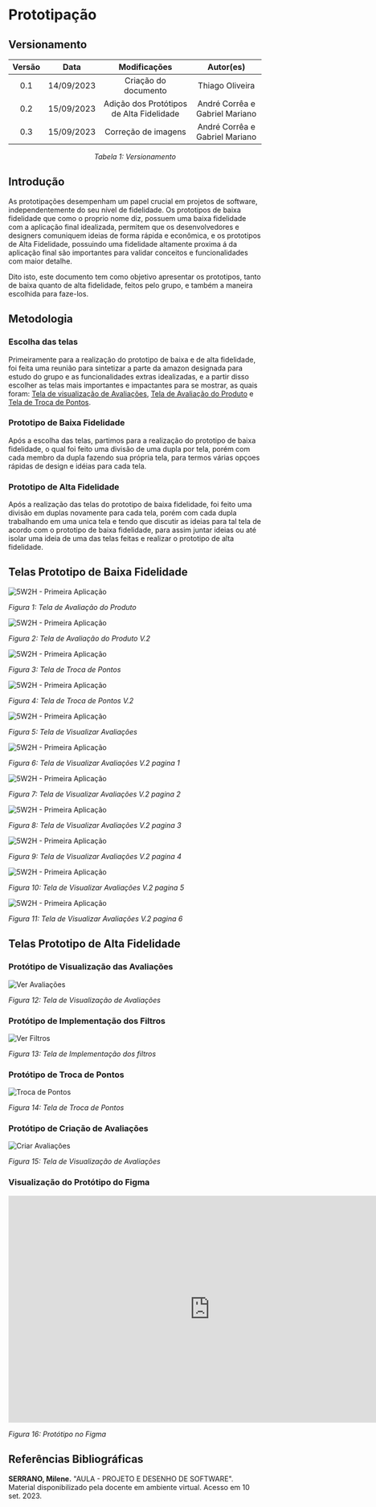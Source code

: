 # Prototipação

## Versionamento

<center>

| **Versão** | **Data** | **Modificações** | **Autor(es)** |
| :--: | :--: | :--: | :--: |
| 0.1 | 14/09/2023 | Criação do documento | Thiago Oliveira |
| 0.2 | 15/09/2023 | Adição dos Protótipos de Alta Fidelidade | André Corrêa e Gabriel Mariano |
| 0.3 | 15/09/2023 | Correção de imagens | André Corrêa e Gabriel Mariano |


*Tabela 1: Versionamento*

</center>

## Introdução

As prototipações desempenham um papel crucial em projetos de software, independentemente do seu nível de fidelidade. Os prototipos de baixa fidelidade que como o proprio nome diz, possuem uma baixa fidelidade com a aplicação final idealizada, permitem que os desenvolvedores e designers comuniquem ideias de forma rápida e econômica, e os prototipos de Alta Fidelidade, possuindo uma fidelidade altamente proxima á da aplicação final são importantes para validar conceitos e funcionalidades com maior detalhe.

Dito isto, este documento tem como objetivo apresentar os prototipos, tanto de baixa quanto de alta fidelidade, feitos pelo grupo, e também a maneira escolhida para faze-los.

## Metodologia

### Escolha das telas

Primeiramente para a realização do prototipo de baixa e de alta fidelidade, foi feita uma reunião para sintetizar a parte da amazon designada para estudo do grupo e as funcionalidades extras idealizadas, e a partir disso escolher as telas mais
importantes e impactantes para se mostrar, as quais foram: [Tela de visualização de Avaliações](), [Tela de Avaliação do Produto]() e [Tela de Troca de Pontos]().

### Prototipo de Baixa Fidelidade

Após a escolha das telas, partimos para a realização do prototipo de baixa fidelidade, o qual foi feito uma divisão de uma dupla por tela, porém com cada membro da dupla fazendo sua própria tela, para termos várias opçoes rápidas de design e idéias
para cada tela.

### Prototipo de Alta Fidelidade

Após a realização das telas do prototipo de baixa fidelidade, foi feito uma divisão em duplas novamente para cada tela, porém com cada dupla trabalhando em uma unica tela e tendo que discutir as ideias para tal tela de acordo com o prototipo de baixa
fidelidade,  para assim juntar ideias ou até isolar uma ideia de uma das telas feitas e realizar o prototipo de alta fidelidade.

## Telas Prototipo de Baixa Fidelidade

![5W2H - Primeira Aplicação](../../Assets/TelasPrototipos/BaixaFidelidade/AvaliacaoDoProdutoBaixa.jpg)

*Figura 1: Tela de Avaliação do Produto*

![5W2H - Primeira Aplicação](../../Assets/TelasPrototipos/BaixaFidelidade/AvalicaoDoProdutoBaixaV2.jpg)

*Figura 2: Tela de Avaliação do Produto V.2*

![5W2H - Primeira Aplicação](../../Assets/TelasPrototipos/BaixaFidelidade/TrocaDePontosBaixa.jpg)

*Figura 3: Tela de Troca de Pontos*

![5W2H - Primeira Aplicação](../../Assets/TelasPrototipos/BaixaFidelidade/TrocaDePontosBaixaV2.jpg)

*Figura 4: Tela de Troca de Pontos V.2*

![5W2H - Primeira Aplicação](../../Assets/TelasPrototipos/BaixaFidelidade/VisualizarAvaliacaoBaixa.jpg)

*Figura 5: Tela de Visualizar Avaliações*

![5W2H - Primeira Aplicação](../../Assets/TelasPrototipos/BaixaFidelidade/VerAvaliacaoBaixaV2_page-0001.jpg)

*Figura 6: Tela de Visualizar Avaliações V.2 pagina 1*

![5W2H - Primeira Aplicação](../../Assets/TelasPrototipos/BaixaFidelidade/VerAvaliacaoBaixaV2_page-0002.jpg)

*Figura 7: Tela de Visualizar Avaliações V.2 pagina 2*

![5W2H - Primeira Aplicação](../../Assets/TelasPrototipos/BaixaFidelidade/VerAvaliacaoBaixaV2_page-0003.jpg)

*Figura 8: Tela de Visualizar Avaliações V.2 pagina 3*

![5W2H - Primeira Aplicação](../../Assets/TelasPrototipos/BaixaFidelidade/VerAvaliacaoBaixaV2_page-0004.jpg)

*Figura 9: Tela de Visualizar Avaliações V.2 pagina 4*

![5W2H - Primeira Aplicação](../../Assets/TelasPrototipos/BaixaFidelidade/VerAvaliacaoBaixaV2_page-0005.jpg)

*Figura 10: Tela de Visualizar Avaliações V.2 pagina 5*

![5W2H - Primeira Aplicação](../../Assets/TelasPrototipos/BaixaFidelidade/VerAvaliacaoBaixaV2_page-0006.jpg)

*Figura 11: Tela de Visualizar Avaliações V.2 pagina 6*

## Telas Prototipo de Alta Fidelidade

### Protótipo de Visualização das Avaliações

![Ver Avaliações](../../Assets/TelasPrototipos/AltaFidelidade/ver_avaliacoes.jpg)

*Figura 12: Tela de Visualização de Avaliações*

### Protótipo de Implementação dos Filtros

![Ver Filtros](../../Assets/TelasPrototipos/AltaFidelidade/filtros.jpg)

*Figura 13: Tela de Implementação dos filtros*

### Protótipo de Troca de Pontos

![Troca de Pontos](../../Assets/TelasPrototipos/AltaFidelidade/troca_pontos.jpg)

*Figura 14: Tela de Troca de Pontos*

### Protótipo de Criação de Avaliações

![Criar Avaliações](../../Assets/TelasPrototipos/AltaFidelidade/criar_avaliacoes.jpg)

*Figura 15: Tela de Visualização de Avaliações*

### Visualização do Protótipo do Figma

<!DOCTYPE html>
<html lang="en">

<body>

<iframe style="border: 1px solid rgba(0, 0, 0, 0.1);" width="800" height="450" src="https://www.figma.com/embed?embed_host=share&url=https%3A%2F%2Fwww.figma.com%2Ffile%2F76HdsqRDztVFu2Ygnsf8rZ%2FPrototipo%3Ftype%3Ddesign%26node-id%3D0%253A1%26mode%3Ddesign%26t%3DYLzeDyc6J6Jq2HyK-1" allowfullscreen></iframe>
</div>

</body>
</html>

*Figura 16: Protótipo no Figma*

## Referências Bibliográficas

**SERRANO, Milene.** "AULA - PROJETO E DESENHO DE SOFTWARE". Material disponibilizado pela docente em ambiente virtual. Acesso em 10 set. 2023.
